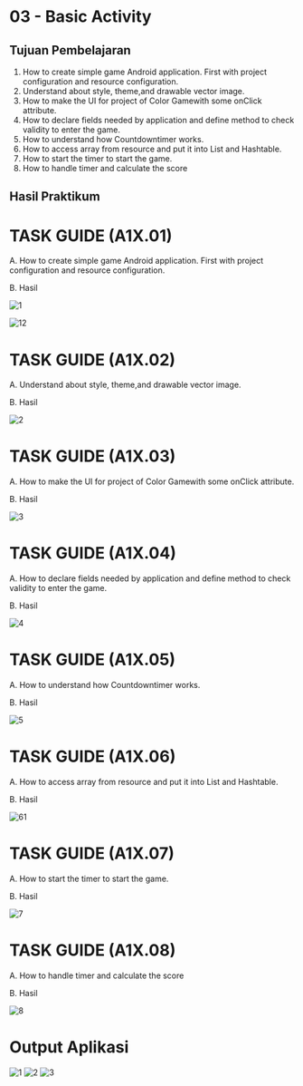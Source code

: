 # 03 - Basic Activity

## Tujuan Pembelajaran

1. How to create simple game Android application. First with project configuration and resource configuration.
2. Understand about style, theme,and drawable vector image.
3. How to make the UI for project of Color Gamewith some onClick attribute.
4. How to declare fields needed by application and define method to check validity to enter the game.
5. How to understand how Countdowntimer works.
6. How to access array from resource and put it into List and Hashtable.
7. How to start the timer to start the game.
8. How to handle timer and calculate the score

## Hasil Praktikum

# TASK GUIDE (A1X.01)

A. How to create simple game Android application. First with project configuration and resource configuration.

B. Hasil

![1](IMG/1.png)

![12](IMG/12.png)

# TASK GUIDE (A1X.02)

A. Understand about style, theme,and drawable vector image.

B. Hasil

![2](IMG/21.png)

# TASK GUIDE (A1X.03)

A. How to make the UI for project of Color Gamewith some onClick attribute.

B. Hasil

![3](IMG/31.png)

# TASK GUIDE (A1X.04)

A. How to declare fields needed by application and define method to check validity to enter the game.

B. Hasil

![4](IMG/41.png)

# TASK GUIDE (A1X.05)

A. How to understand how Countdowntimer works.

B. Hasil

![5](IMG/51.png)

# TASK GUIDE (A1X.06)

A. How to access array from resource and put it into List and Hashtable.

B. Hasil

![61](IMG/61.png)


# TASK GUIDE (A1X.07)

A. How to start the timer to start the game.

B. Hasil

![7](IMG/71.png)

# TASK GUIDE (A1X.08)

A. How to handle timer and calculate the score

B. Hasil

![8](IMG/81.png)


# Output Aplikasi

![1](IMG/output5.jpeg)
![2](IMG/output3.jpeg)
![3](IMG/output4.jpeg)